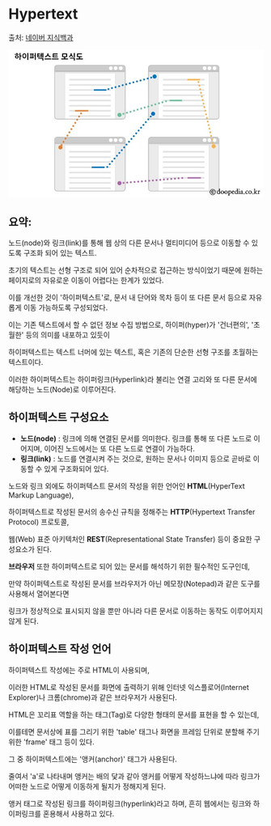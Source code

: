 # Hypertext

출처: [네이버 지식백과](https://terms.naver.com/entry.naver?docId=1200583&cid=40942&categoryId=32838)

![hypertext](https://github.com/yurright/HTMLCSS/blob/main/assets/hypertext.jpeg)

## 요약:

노드(node)와 링크(link)를 통해 웹 상의 다른 문서나 멀티미디어 등으로 이동할 수 있도록 구조화 되어 있는 텍스트.

초기의 텍스트는 선형 구조로 되어 있어 순차적으로 접근하는 방식이었기 때문에 원하는 페이지로의 자유로운 이동이 어렵다는 한계가 있었다. 

이를 개선한 것이 '하이퍼텍스트'로, 문서 내 단어와 목차 등이 또 다른 문서 등으로 자유롭게 이동 가능하도록 구성되었다. 

이는 기존 텍스트에서 할 수 없던 정보 수집 방법으로, 하이퍼(hyper)가 '건너편의', '초월한' 등의 의미를 내포하고 있듯이 

하이퍼텍스트는 텍스트 너머에 있는 텍스트, 혹은 기존의 단순한 선형 구조를 초월하는 텍스트이다. 

이러한 하이퍼텍스트는 하이퍼링크(Hyperlink)라 불리는 연결 고리와 또 다른 문서에 해당하는 노드(Node)로 이루어진다.

## 하이퍼텍스트 구성요소

- **노드(node)** : 링크에 의해 연결된 문서를 의미한다. 링크를 통해 또 다른 노드로 이어지며, 이어진 노드에서는 또 다른 노드로 연결이 가능하다.
- **링크(link)** : 노드를 연결시켜 주는 것으로, 원하는 문서나 이미지 등으로 곧바로 이동할 수 있게 구조화되어 있다.

노드와 링크 외에도 하이퍼텍스트 문서의 작성을 위한 언어인 **HTML**(HyperText Markup Language), 

하이퍼텍스트로 작성된 문서의 송수신 규칙을 정해주는 **HTTP**(Hypertext Transfer Protocol) 프로토콜, 

웹(Web) 표준 아키텍처인 **REST**(Representational State Transfer) 등이 중요한 구성요소가 된다. 

**브라우저** 또한 하이퍼텍스트로 되어 있는 문서를 해석하기 위한 필수적인 도구인데, 

만약 하이퍼텍스트로 작성된 문서를 브라우저가 아닌 메모장(Notepad)과 같은 도구를 사용해서 열어본다면 

링크가 정상적으로 표시되지 않을 뿐만 아니라 다른 문서로 이동하는 동작도 이루어지지 않게 된다.

## 하이퍼텍스트 작성 언어

하이퍼텍스트 작성에는 주로 HTML이 사용되며, 

이러한 HTML로 작성된 문서를 화면에 출력하기 위해 인터넷 익스플로어(Internet Explorer)나 크롬(chrome)과 같은 브라우저가 사용된다. 

HTML은 꼬리표 역할을 하는 태그(Tag)로 다양한 형태의 문서를 표현을 할 수 있는데, 

이를테면 문서상에 표를 그리기 위한 'table' 태그나 화면을 프레임 단위로 분할해 주기 위한 'frame' 태그 등이 있다.

그 중 하이퍼텍스트에는 '앵커(anchor)' 태그가 사용된다. 

줄여서 'a'로 나타내며 앵커는 배의 닻과 같아 앵커를 어떻게 작성하느냐에 따라 링크가 어떠한 노드로 어떻게 이동하게 될지가 정해지게 된다. 

앵커 태그로 작성된 링크를 하이퍼링크(hyperlink)라고 하며, 흔히 웹에서는 링크와 하이퍼링크를 혼용해서 사용하고 있다.

